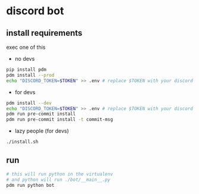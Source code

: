 # discord bot

## install requirements

exec one of this

- no devs

```bash
pip install pdm
pdm install --prod
echo "DISCORD_TOKEN=$TOKEN" >> .env # replace $TOKEN with your discord bot token
```

- for devs

```bash
pdm install --dev
echo "DISCORD_TOKEN=$TOKEN" >> .env # replace $TOKEN with your discord bot token
pdm run pre-commit install
pdm run pre-commit install -t commit-msg
```

- lazy people (for devs)

```bash
./install.sh
```

## run

```bash
# this will run python in the virtualenv
# and python will run ./bot/__main__.py
pdm run python bot
```
